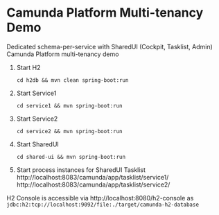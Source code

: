 # Camunda Platform Multi-tenancy Demo

Dedicated schema-per-service with SharedUI (Cockpit, Tasklist, Admin) Camunda Platform multi-tenancy demo

1. Start H2
   ```
   cd h2db && mvn clean spring-boot:run
   ```
1. Start Service1
   ```
   cd service1 && mvn spring-boot:run
   ```
1. Start Service2
   ```
   cd service2 && mvn spring-boot:run
   ```
1. Start SharedUI
   ```
   cd shared-ui && mvn spring-boot:run
   ```
1. Start process instances for SharedUI Tasklist
   http://localhost:8083/camunda/app/tasklist/service1/
   http://localhost:8083/camunda/app/tasklist/service2/

H2 Console is accessible via http://localhost:8080/h2-console as `jdbc:h2:tcp://localhost:9092/file:./target/camunda-h2-database`
